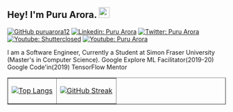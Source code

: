## Hey! I'm Puru Arora. <img src="https://media.giphy.com/media/hvRJCLFzcasrR4ia7z/giphy.gif" width="25px">

[![GitHub puruarora12](https://img.shields.io/github/followers/puruarora12?label=follow&style=social)](https://github.com/puruarora12)
[![Linkedin: Puru Arora](https://img.shields.io/badge/-puru%20arora-blue?style=flat-square&logo=Linkedin&logoColor=white&link=https://www.linkedin.com/in/puruarora/)](https://www.linkedin.com/in/puruarora/)
[![Twitter: Puru Arora](https://img.shields.io/twitter/follow/shutterclosed?style=social)](https://twitter.com/shutterclosed)
[![Youtube: Shutterclosed](https://img.shields.io/youtube/channel/subscribers/UCZZj-SbwHPU4aBwukW10DSg?style=social)](https://www.youtube.com/channel/UCZZj-SbwHPU4aBwukW10DSg)
[![Youtube: Puru Arora](https://img.shields.io/youtube/channel/subscribers/UC4fll5GDEHzHLGjO1aHpXLA?style=social)](https://www.youtube.com/channel/UC4fll5GDEHzHLGjO1aHpXLA)

I am a Software Engineer, Currently a Student at Simon Fraser University (Master's in Computer Science). Google Explore ML Facilitator(2019-20) Google Code'in(2019) TensorFlow Mentor
<table border=none>
 <tr>
  <td>
   <div>
    
    
[![Top Langs](https://github-readme-stats.vercel.app/api/top-langs/?username=puruarora12&layout=compact&theme=radical)](https://github.com/puruarora12/github-readme-stats)
    
   </div>
  </td><td>
  <div>
   
[![GitHub Streak](http://github-readme-streak-stats.herokuapp.com/?user=puruarora12&theme=radical&hide_border=true)](https://git.io/streak-stats )
  
  </div>
   </td>
 </tr>
 </table>
 
